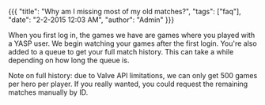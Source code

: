 {{{
  "title": "Why am I missing most of my old matches?",
  "tags": ["faq"],
  "date": "2-2-2015 12:03 AM",
  "author": "Admin"
}}}

When you first log in, the games we have are games where you played with a YASP user.
We begin watching your games after the first login.
You're also added to a queue to get your full match history.  This can take a while depending on how long the queue is.

Note on full history: due to Valve API limitations, we can only get 500 games per hero per player.
If you really wanted, you could request the remaining matches manually by ID.

